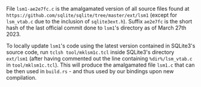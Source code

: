 File `lsm1-ae2e7fc.c` is the amalgamated version of all source files found at `https://github.com/sqlite/sqlite/tree/master/ext/lsm1` (except for `lsm_vtab.c` due to the inclusion of `sqlite3ext.h`). Suffix `ae2e7fc` is the short hash of the last official commit done to `lsm1`'s directory as of March 27th 2023. 

To locally update `lsm1`'s code using the latest version contained in SQLite3's source code, run `tclsh tool/mklsm1c.tcl` inside SQLite3's directory `ext/lsm1` (after having commented out the line containing `%dir%/lsm_vtab.c` in `tool/mklsm1c.tcl`). This will produce the amalgamated file `lsm1.c` that can be then used in `build.rs` - and thus used by our bindings upon new compilation.